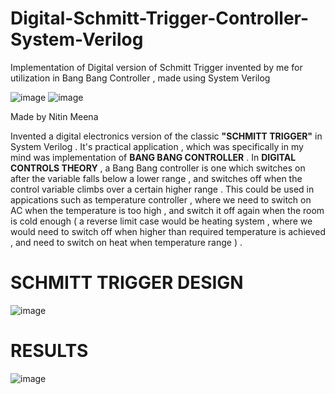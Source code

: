 # Digital-Schmitt-Trigger-Controller-System-Verilog
Implementation of Digital version of Schmitt Trigger invented by me for utilization in Bang Bang Controller , made using System Verilog 

![image](https://github.com/ayush-agarwal-0502/Digital-Schmitt-Trigger-Controller-System-Verilog/assets/86561124/4bd308ec-b1b2-465f-a809-b9ed6ff6359f)
![image](https://github.com/ayush-agarwal-0502/Digital-Schmitt-Trigger-Controller-System-Verilog/assets/86561124/4b11e0f5-bed2-4907-b959-2a63363fb2ac)

Made by Nitin Meena

Invented a digital electronics version of the classic __"SCHMITT TRIGGER"__ in System Verilog . It's practical application , which was specifically in my mind was implementation of __BANG BANG CONTROLLER__ . In __DIGITAL CONTROLS THEORY__ , a Bang Bang controller is one which switches on after the variable falls below a lower range , and switches off when the control variable climbs over a certain higher range . This could be used in appications such as temperature controller , where we need to switch on AC when the temperature is too high , and switch it off again when the room is cold enough ( a reverse limit case would be heating system , where we would need to switch off when higher than required temperature is achieved , and need to switch on heat when temperature range ) .

# SCHMITT TRIGGER DESIGN 

![image](https://github.com/ayush-agarwal-0502/Digital-Schmitt-Trigger-Controller-System-Verilog/assets/86561124/e01b6310-5d9e-4259-8533-f064bea9f7ce)


# RESULTS 

![image](https://github.com/ayush-agarwal-0502/Digital-Schmitt-Trigger-Controller-System-Verilog/assets/86561124/3ccf3442-67a5-403c-9744-4cbcce56f6c8)
